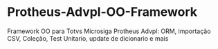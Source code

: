 # Protheus-Advpl-OO-Framework
Framework OO para Totvs Microsiga Protheus Advpl: ORM, importação CSV, Coleção, Test Unitario, update de dicionario e mais
